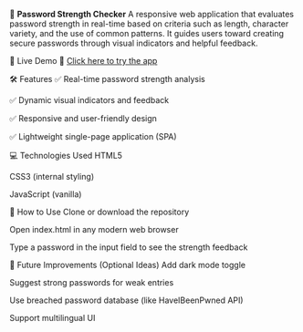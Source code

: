 🔐 **Password Strength Checker**
A responsive web application that evaluates password strength in real-time based on criteria such as length, character variety, and the use of common patterns. It guides users toward creating secure passwords through visual indicators and helpful feedback.

🚀 Live Demo
🔗 [Click here to try the app](https://mraduljoshi82.github.io/Password_Strength_Checker/)

🛠️ Features
✅ Real-time password strength analysis

✅ Dynamic visual indicators and feedback

✅ Responsive and user-friendly design

✅ Lightweight single-page application (SPA)

💻 Technologies Used
HTML5

CSS3 (internal styling)

JavaScript (vanilla)

📂 How to Use
Clone or download the repository

Open index.html in any modern web browser

Type a password in the input field to see the strength feedback

📌 Future Improvements (Optional Ideas)
Add dark mode toggle

Suggest strong passwords for weak entries

Use breached password database (like HaveIBeenPwned API)

Support multilingual UI
